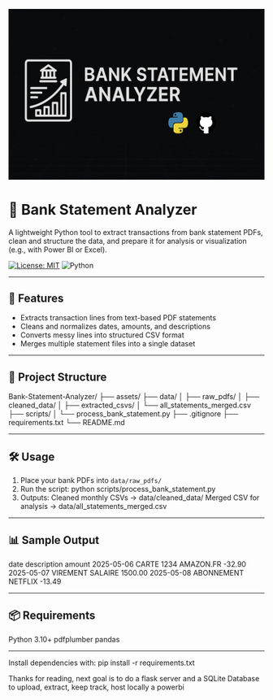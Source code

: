 <p align="center">
  <img src="assets/banner.png" alt="Bank Statement Analyzer Banner" />
</p>

# 🧾 Bank Statement Analyzer

A lightweight Python tool to extract transactions from bank statement PDFs, clean and structure the data, and prepare it for analysis or visualization (e.g., with Power BI or Excel).

[![License: MIT](https://img.shields.io/badge/License-MIT-green.svg)](LICENSE)
![Python](https://img.shields.io/badge/python-3.10%2B-blue)

---

## 🚀 Features

- Extracts transaction lines from text-based PDF statements
- Cleans and normalizes dates, amounts, and descriptions
- Converts messy lines into structured CSV format
- Merges multiple statement files into a single dataset

---

## 📂 Project Structure

Bank-Statement-Analyzer/
├── assets/
├── data/
│ ├── raw_pdfs/
│ ├── cleaned_data/
│ ├── extracted_csvs/
│ └── all_statements_merged.csv
├── scripts/
│ └── process_bank_statement.py
├── .gitignore
├── requirements.txt
└── README.md

---

## 🛠️ Usage

1. Place your bank PDFs into `data/raw_pdfs/`
2. Run the script:
python scripts/process_bank_statement.py
3. Outputs:
Cleaned monthly CSVs → data/cleaned_data/
Merged CSV for analysis → data/all_statements_merged.csv

---

## 📊 Sample Output
date	description	amount
2025-05-06	CARTE 1234 AMAZON.FR	-32.90
2025-05-07	VIREMENT SALAIRE	1500.00
2025-05-08	ABONNEMENT NETFLIX	-13.49

---

## 📦 Requirements
Python 3.10+
pdfplumber
pandas

---

Install dependencies with:
pip install -r requirements.txt

Thanks for reading, next goal is to do a flask server and a SQLite Database to upload, extract, keep track, host locally a powerbi

